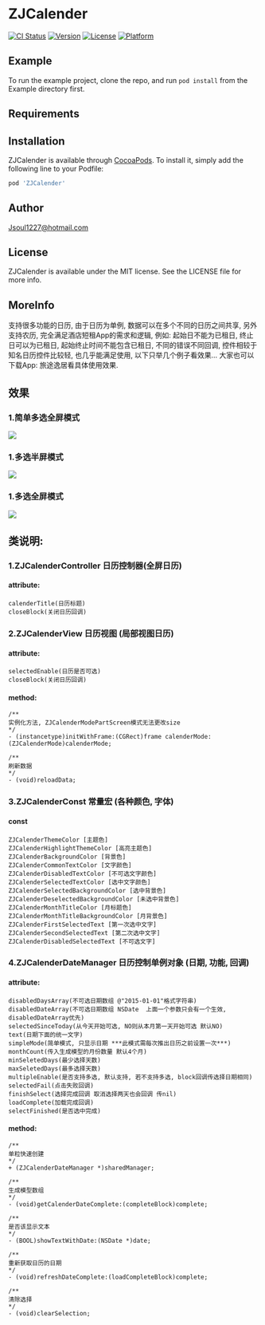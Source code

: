 # ZJCalender

[![CI Status](http://img.shields.io/travis/281925019@qq.com/ZJCalender.svg?style=flat)](https://travis-ci.org/281925019@qq.com/ZJCalender)
[![Version](https://img.shields.io/cocoapods/v/ZJCalender.svg?style=flat)](http://cocoapods.org/pods/ZJCalender)
[![License](https://img.shields.io/cocoapods/l/ZJCalender.svg?style=flat)](http://cocoapods.org/pods/ZJCalender)
[![Platform](https://img.shields.io/cocoapods/p/ZJCalender.svg?style=flat)](http://cocoapods.org/pods/ZJCalender)

## Example

To run the example project, clone the repo, and run `pod install` from the Example directory first.

## Requirements

## Installation

ZJCalender is available through [CocoaPods](http://cocoapods.org). To install
it, simply add the following line to your Podfile:

```ruby
pod 'ZJCalender'
```

## Author

Jsoul1227@hotmail.com

## License

ZJCalender is available under the MIT license. See the LICENSE file for more info.

## MoreInfo

支持很多功能的日历, 由于日历为单例, 数据可以在多个不同的日历之间共享, 另外支持农历, 完全满足酒店短租App的需求和逻辑, 例如: 起始日不能为已租日, 终止日可以为已租日, 起始终止时间不能包含已租日, 不同的错误不同回调, 控件相较于知名日历控件比较轻, 也几乎能满足使用, 以下只举几个例子看效果... 大家也可以下载App: 旅途逸居看具体使用效果.

## 效果

###     1.简单多选全屏模式
![](http://osnabh9h1.bkt.clouddn.com/17-7-6/13600550.jpg)
###     1.多选半屏模式
![](http://osnabh9h1.bkt.clouddn.com/17-7-6/79678287.jpg)
###     1.多选全屏模式
![](http://osnabh9h1.bkt.clouddn.com/17-7-6/77214066.jpg)

## 类说明:

###     1.ZJCalenderController 日历控制器(全屏日历)
#### attribute:

```
calenderTitle(日历标题)
closeBlock(关闭日历回调)
```

###     2.ZJCalenderView 日历视图  (局部视图日历)
#### attribute:

```
selectedEnable(日历是否可选)
closeBlock(关闭日历回调)
```

#### method:

```
/**
实例化方法, ZJCalenderModePartScreen模式无法更改size
*/
- (instancetype)initWithFrame:(CGRect)frame calenderMode:(ZJCalenderMode)calenderMode;

/**
刷新数据
*/
- (void)reloadData;
```

###     3.ZJCalenderConst 常量宏 (各种颜色, 字体)
####     const

```
ZJCalenderThemeColor [主题色]
ZJCalenderHighlightThemeColor [高亮主题色]
ZJCalenderBackgroundColor [背景色]
ZJCalenderCommonTextColor [文字颜色]
ZJCalenderDisabledTextColor [不可选文字颜色]
ZJCalenderSelectedTextColor [选中文字颜色]
ZJCalenderSelectedBackgroundColor [选中背景色]
ZJCalenderDeselectedBackgroundColor [未选中背景色]
ZJCalenderMonthTitleColor [月标题色]
ZJCalenderMonthTitleBackgroundColor [月背景色]
ZJCalenderFirstSelectedText [第一次选中文字]
ZJCalenderSecondSelectedText [第二次选中文字]
ZJCalenderDisabledSelectedText [不可选文字]
```

###     4.ZJCalenderDateManager 日历控制单例对象 (日期, 功能, 回调)
#### attribute:

```
disabledDaysArray(不可选日期数组 @"2015-01-01"格式字符串)
disabledDateArray(不可选日期数组 NSDate  上面一个参数只会有一个生效, disabledDateArray优先)
selectedSinceToday(从今天开始可选, NO则从本月第一天开始可选 默认NO)
text(日期下面的统一文字)
simpleMode(简单模式, 只显示日期 ***此模式需每次推出日历之前设置一次***)
monthCount(传入生成模型的月份数量 默认4个月)
minSeletedDays(最少选择天数)
maxSeletedDays(最多选择天数)
multipleEnable(是否支持多选, 默认支持, 若不支持多选, block回调传选择日期相同)
selectedFail(点击失败回调)
finishSelect(选择完成回调 取消选择两天也会回调 传nil)
loadComplete(加载完成回调)
selectFinished(是否选中完成)
```

#### method:

```
/**
单粒快速创建
*/
+ (ZJCalenderDateManager *)sharedManager;

/**
生成模型数组
*/
- (void)getCalenderDateComplete:(completeBlock)complete;

/**
是否该显示文本
*/
- (BOOL)showTextWithDate:(NSDate *)date;

/**
重新获取日历的日期
*/
- (void)refreshDateComplete:(loadCompleteBlock)complete;

/**
清除选择
*/
- (void)clearSelection;
```
